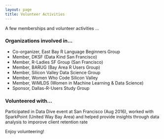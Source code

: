 ```yaml
---
layout: page
title: Volunteer Activities
---
```


<p class="message">
  A few memberships and volunteer activities ...
</p>


### <strong>Organizations involved in...</strong>

* Co-organizer, East Bay R Language Beginners Group
* Member, DKSF (Data Kind San Francisco)
* Member, R-Ladies SF Group (San Francisco)
* Member, BARUG (Bay Area R Users Group)
* Member, Silicon Valley Data Science Group
* Member, Women Who Code Silicon Valley 
* Member, WiMLDS (Women in Machine Learning & Data Science)
* Sponsor, Dallas-R-Users Study Group


### <strong>Volunteered with...</strong>
 
Participated in Data Dive event at San Francisco (Aug 2016), worked with SparkPoint (United Way Bay Area) and helped provide insights through data analysis to imporove client retention rate


Enjoy volunteering!
